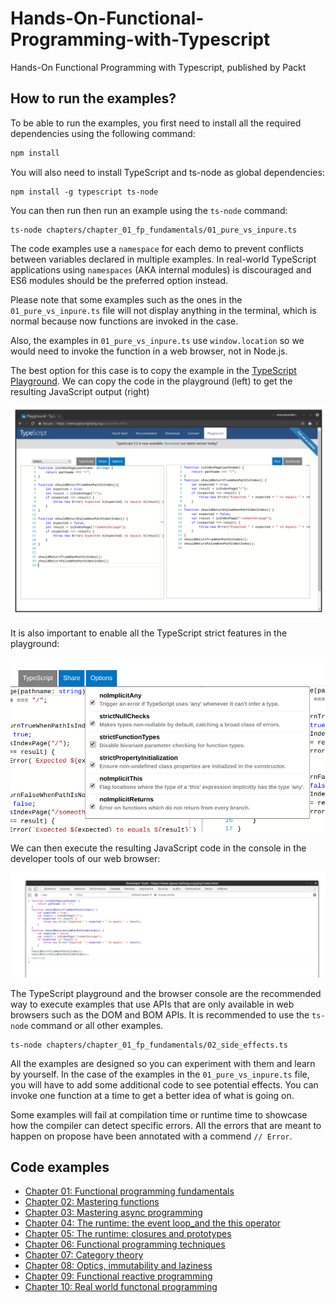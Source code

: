 # Hands-On-Functional-Programming-with-Typescript

Hands-On Functional Programming with Typescript, published by Packt

## How to run the examples?

To be able to run the examples, you first need to install all the required dependencies using the following command:

```sh
npm install
```

You will also need to install TypeScript and ts-node as global dependencies:

```
npm install -g typescript ts-node
```

You can then run then run an example using the `ts-node` command:

```
ts-node chapters/chapter_01_fp_fundamentals/01_pure_vs_inpure.ts 
```

The code examples use a `namespace` for each demo to prevent conflicts between variables declared in multiple examples. In real-world TypeScript applications using `namespaces` (AKA internal modules) is discouraged and ES6 modules should be the preferred option instead.

Please note that some examples such as the ones in the `01_pure_vs_inpure.ts` file will not display anything in the terminal, which is normal because now functions are invoked in the case.

Also, the examples in `01_pure_vs_inpure.ts` use `window.location` so we would need to invoke the function in a web browser, not in Node.js.

The best option for this case is to copy the example in the [TypeScript Playground](https://www.typescriptlang.org/play/index.html). We can copy the code in the playground (left) to get the resulting JavaScript output (right)

![](./media/playground_code.png)

It is also important to enable all the TypeScript strict features in the playground:

![](./media/playground_options.png)

We can then execute the resulting JavaScript code in the console in the developer tools of our web browser:

![](./media/playground_console.png)

The TypeScript playground and the browser console are the recommended way to execute examples that use APIs that are only available in web browsers such as the DOM and BOM APIs.  It is recommended to use the `ts-node` command or all other examples.

```
ts-node chapters/chapter_01_fp_fundamentals/02_side_effects.ts
```

All the examples are designed so you can experiment with them and learn by yourself. In the case of the examples in the `01_pure_vs_inpure.ts` file, you will have to add some additional code to see potential effects. You can invoke one function at a time to get a better idea of what is going on.

Some examples will fail at compilation time or runtime time to showcase how the compiler can detect specific errors. All the errors that are meant to happen on propose have been annotated with a commend `// Error`. 

## Code examples

- [Chapter 01: Functional programming fundamentals](./chapters/chapter_01_fp_fundamentals/)
- [Chapter 02: Mastering functions](./chapters/chapter_02_mastering_functions/)
- [Chapter 03: Mastering async programming](./chapters/chapter_03_mastering_async_programming/)
- [Chapter 04: The runtime: the event loop_and the this operator](./chapters/chapter_04_the_event_loop_and_this_operator/)
- [Chapter 05: The runtime: closures and prototypes](./chapters/chapter_05_closures_and_prototypes/)
- [Chapter 06: Functional programming techniques](./chapters/chapter_06_fp_techniques/)
- [Chapter 07: Category theory](./chapters/chapter_07_category_theory/)
- [Chapter 08: Optics, immutability and laziness](./chapters/chapter_08_optics_immutability_laziness/)
- [Chapter 09: Functional reactive programming](./chapters/chapter_09_functional_reactive_programming/)
- [Chapter 10: Real world functonal programming](./chapters/chapter_10_real_world_fp/)

